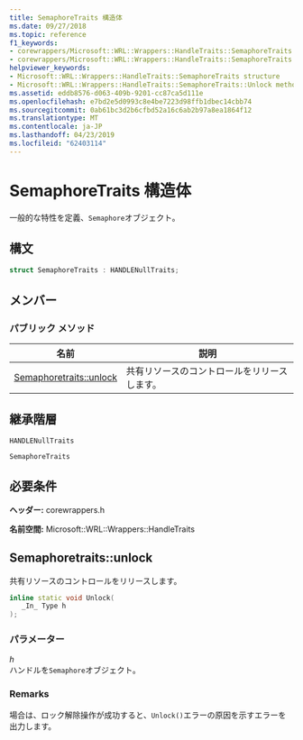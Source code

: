 ```yaml
---
title: SemaphoreTraits 構造体
ms.date: 09/27/2018
ms.topic: reference
f1_keywords:
- corewrappers/Microsoft::WRL::Wrappers::HandleTraits::SemaphoreTraits
- corewrappers/Microsoft::WRL::Wrappers::HandleTraits::SemaphoreTraits::Unlock
helpviewer_keywords:
- Microsoft::WRL::Wrappers::HandleTraits::SemaphoreTraits structure
- Microsoft::WRL::Wrappers::HandleTraits::SemaphoreTraits::Unlock method
ms.assetid: eddb8576-d063-409b-9201-cc87ca5d111e
ms.openlocfilehash: e7bd2e5d0993c8e4be7223d98ffb1dbec14cbb74
ms.sourcegitcommit: 0ab61bc3d2b6cfbd52a16c6ab2b97a8ea1864f12
ms.translationtype: MT
ms.contentlocale: ja-JP
ms.lasthandoff: 04/23/2019
ms.locfileid: "62403114"
---
```

# <a name="semaphoretraits-structure"></a>SemaphoreTraits 構造体

一般的な特性を定義、`Semaphore`オブジェクト。

## <a name="syntax"></a>構文

```cpp
struct SemaphoreTraits : HANDLENullTraits;
```

## <a name="members"></a>メンバー

### <a name="public-methods"></a>パブリック メソッド

名前                               | 説明
---------------------------------- | --------------------------------------
[Semaphoretraits::unlock](#unlock) | 共有リソースのコントロールをリリースします。

## <a name="inheritance-hierarchy"></a>継承階層

`HANDLENullTraits`

`SemaphoreTraits`

## <a name="requirements"></a>必要条件

**ヘッダー:** corewrappers.h

**名前空間:** Microsoft::WRL::Wrappers::HandleTraits

## <a name="unlock"></a>Semaphoretraits::unlock

共有リソースのコントロールをリリースします。

```cpp
inline static void Unlock(
   _In_ Type h
);
```

### <a name="parameters"></a>パラメーター

*h*<br/>
ハンドルを`Semaphore`オブジェクト。

### <a name="remarks"></a>Remarks

場合は、ロック解除操作が成功すると、`Unlock()`エラーの原因を示すエラーを出力します。
